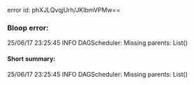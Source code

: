 error id: phXJLQvqjUrh/JKlbmVPMw==
### Bloop error:

25/06/17 23:25:45 INFO DAGScheduler: Missing parents: List()
#### Short summary: 

25/06/17 23:25:45 INFO DAGScheduler: Missing parents: List()